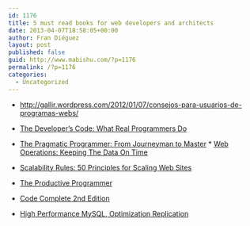```yaml
---
id: 1176
title: 5 must read books for web developers and architects
date: 2013-04-07T18:58:05+00:00
author: Fran Diéguez
layout: post
published: false
guid: http://www.mabishu.com/?p=1176
permalink: /?p=1176
categories:
  - Uncategorized
---
```

* <a href="http://gallir.wordpress.com/2012/01/07/consejos-para-usuarios-de-programas-webs/">http://gallir.wordpress.com/2012/01/07/consejos-para-usuarios-de-programas-webs/</a>

* <a href="http://pragprog.com/book/kcdc/the-developer-s-code">The Developer’s Code: What Real Programmers Do</a>
* <a href="http://www.amazon.com/Pragmatic-Programmer-Journeyman-Master-ebook/dp/B000SEGEKI/">The Pragmatic Programmer: From Journeyman to Master</a>
* <a href="http://www.amazon.com/Web-Operations-Keeping-Data-Time/dp/1449377440/">Web Operations: Keeping The Data On Time</a>
* <a href="http://www.amazon.com/Scalability-Rules-Principles-Scaling-ebook/dp/B00503D1TY/">Scalability Rules: 50 Principles for Scaling Web Sites</a>
* <a href="http://www.amazon.com/Productive-Programmer-Practice-OReilly-ebook/dp/B002L4EXCY/">The Productive Programmer</a>
* <a href="http://shop.oreilly.com/product/9780735619678.do">Code Complete 2nd Edition</a>
* <a href="http://www.amazon.com/High-Performance-MySQL-Optimization-Replication/dp/0596101716">High Performance MySQL, Optimization Replication</a>
